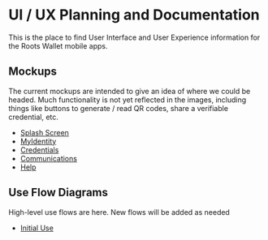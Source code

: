 # UI / UX Planning and Documentation
This is the place to find User Interface and User Experience information for the Roots Wallet mobile apps.

## Mockups
The current mockups are intended to give an idea of where we could be headed.  Much functionality is not yet reflected in the images, including things like buttons to generate / read QR codes, share a verifiable credential, etc.

* [Splash Screen](https://github.com/roots-id/rootswallet/documentation/wireframes/SplashScreenMockup.png)
* [MyIdentity](https://github.com/roots-id/rootswallet/documentation/wireframes/myIdentityMockup.png)
* [Credentials](https://github.com/roots-id/rootswallet/documentation/wireframes/CredentialsMockup.png)
* [Communications](https://github.com/roots-id/rootswallet/documentation/wireframes/CommunicateMockup.png)
* [Help](https://github.com/roots-id/rootswallet/documentation/wireframes/HelpMockup.png)


## Use Flow Diagrams
High-level use flows are here.  New flows will be added as needed

* [Initial Use](https://github.com/roots-id/rootswallet/documentation/wireframes/InitialUseFlow.png)
